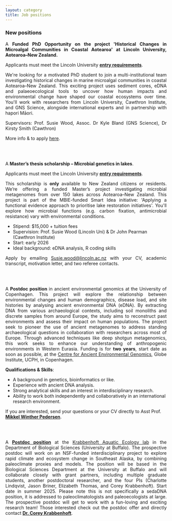 ```yaml
---
layout: category
title: Job positions
---
```


<div class="section">
<div class="intro">
<h3 class="section-title underline">New positions</h3>  

<p align="justify">A <b>Funded PhD Opportunity on the project 'Historical Changes in Microalgal Communities in Coastal Aotearoa' at Lincoln University, Aotearoa–New Zealand.</b></p>
<p align="justify">Applicants must meet the Lincoln University <a href="https://www.lincoln.ac.nz/study/study-programmes/programme-search/doctor-of-philosophy-phd/"><b>entry requirements</b></a>.</p>
<p align="justify">We're looking for a motivated PhD student to join a multi-institutional team investigating historical changes in marine microalgal communities in coastal Aotearoa–New Zealand.
This exciting project uses sediment cores, eDNA and palaeoecological tools to uncover how human impacts and environmental change have shaped our coastal ecosystems over time. You'll work with researchers from Lincoln University, Cawthron Institute, and GNS Science, alongside international experts and in partnership with hapori Māori.</p>
<p align="justify">Supervisors: Prof. Susie Wood, Assoc. Dr Kyle Bland (GNS Science), Dr Kirsty Smith (Cawthron)</p>
<p align="justify">More info & to apply <a href="https://www.findaphd.com/phds/project/historical-changes-in-microalgal-communities-in-coastal-aotearoa-new-zealand/?p185050">here</a>.</p>

<br>
<br>

<p align="justify">A <b>Master’s thesis scholarship – Microbial genetics in lakes</b>.</p>
<p align="justify">Applicants must meet the Lincoln University <a href="https://www.lincoln.ac.nz/study/study-programmes/programme-search/doctor-of-philosophy-phd/"><b>entry requirements</b></a>.</p>
<p align="justify">This scholarship is <b>only</b> available to New Zealand citizens or residents.  We’re offering a funded Master’s project investigating microbial metagenomes from over 150 lakes across Aotearoa–New Zealand. This project is part of the MBIE-funded Smart Idea initiative: 'Applying a functional evidence approach to prioritise lake restoration initiatives'. You'll explore how microbial functions (e.g. carbon fixation, antimicrobial resistance) vary with environmental conditions.
<ul>
  <li>Stipend: $15,000 + tuition fees</li>
  <li>Supervision: Prof. Susie Wood (Lincoln Uni) & Dr John Pearman (Cawthron Institute)</li>
  <li>Start: early 2026</li>
  <li>Ideal background: eDNA analysis, R coding skills</li>
</ul></p>
<p align="justify">Apply by emailing <a href="mailto:Susie.wood@lincoln.ac.nz">Susie.wood@lincoln.ac.nz</a> with your CV, academic transcript, motivation letter, and two referee contacts.</p>

<br>
<br>



<p align="justify">A <b>Postdoc position</b> in ancient environmental genomics at the University of Copenhagen. This project will explore the relationship between environmental changes and human demographics, disease load, and site histories by analysing ancient environmental DNA (eDNA). By extracting DNA from various archaeological contexts, including soil monoliths and discrete samples from around Europe, the study aims to reconstruct past environments and assess their impact on human populations. The project seek to pioneer the use of ancient metagenomes to address standing archaeological questions in collaboration with researchers across most of Europe. Through advanced techniques like deep shotgun metagenomics, this work seeks to enhance our understanding of anthropogenic environments in Western Eurasia. Funding is for <b>two years</b>, start date as soon as possible, at the <a href="https://globe.ku.dk/research/geogenetics/">Centre for Ancient Environmental Genomics</a>, Globe Institute, UCPH, in Copenhagen. </p>
<p><b>Qualifications & Skills</b>:
<ul>
  <li>A background in genetics, bioinformatics or like.</li>
  <li>Experience with ancient DNA analysis.</li>
  <li>Strong analytical skills and an interest in interdisciplinary research.</li>
  <li>Ability to work both independently and collaboratively in an international research environment.</li>
</ul> </p>
<p>If you are interested, send your questions or your CV directly to Asst Prof. <a href="mailto:mwpedersen@sund.ku.dk"><b>Mikkel Winther Pedersen</b></a>.</p>

<br>
<br>

<p align="justify">A <a href="https://coreykrabbenhoft.com/join-us-2/"><b>Postdoc position</b></a> at the <a href="https://arts-sciences.buffalo.edu/biological-sciences/faculty/faculty-directory/corey-krabbenhoft.html">Krabbenhoft Aquatic Ecology lab</a> in the Department of Biological Sciences (University at Buffalo). The prospective postdoc will work on an NSF-funded interdisciplinary project to explore rapid climate and ecosystem change in Southeast Alaska, by combining paleoclimate proxies and models. The position will be based in the Biological Sciences Department at the University at Buffalo and will collaborate closely with grant partners, including multiple graduate students, another postdoctoral researcher, and the four PIs (Charlotte Lindqvist, Jason Briner, Elizabeth Thomas, and Corey Krabbenhoft). Start date in summer 2025. Please note this is not specifically a sedaDNA position, it is addressed to paleoclimatologists and paleoecologists at large. The prospective postdoc will get to work with a fun-loving and exciting research team! Those interested check out the postdoc offer and directly contact <a href="mailto:ckrabben@buffalo.edu"><b>Dr. Corey Krabbenhoft</b></a>.</p>
